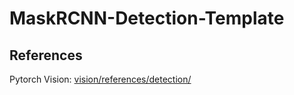 # MaskRCNN-Detection-Template

## References
Pytorch Vision: [vision/references/detection/](https://github.com/pytorch/vision/tree/main/references/detection)
